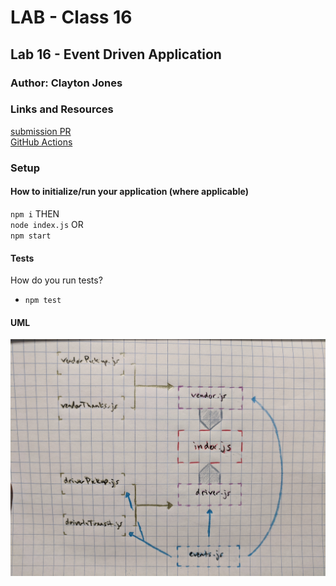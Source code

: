 # LAB - Class 16
## Lab 16 - Event Driven Application
### Author: Clayton Jones

### Links and Resources  

[submission PR](https://github.com/claytonjones-401n16/lab-16/pull/1)  
[GitHub Actions](https://github.com/claytonjones-401n16/lab-16/actions)  

### Setup  
  
#### How to initialize/run your application (where applicable)
`npm i` THEN  
`node index.js` OR  
`npm start`  
  
#### Tests  

How do you run tests?
- `npm test`

#### UML  

![lab 16 UML](./assets/lab-16.jpg)